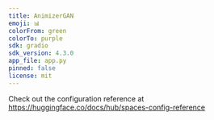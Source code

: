 ```yaml
---
title: AnimizerGAN
emoji: 📊
colorFrom: green
colorTo: purple
sdk: gradio
sdk_version: 4.3.0
app_file: app.py
pinned: false
license: mit
---
```


Check out the configuration reference at https://huggingface.co/docs/hub/spaces-config-reference
